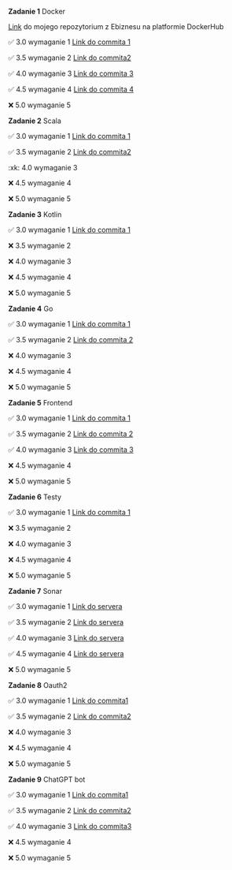 **Zadanie 1** Docker

[Link](https://hub.docker.com/repository/docker/pamdzia/e_biznes/general) do mojego repozytorium z Ebiznesu na platformie DockerHub

:white_check_mark: 3.0 wymaganie 1 [Link do commita 1](https://github.com/Pamdzia/Ebiznes/tree/zadanie1-punkt1)

:white_check_mark: 3.5 wymaganie 2 [Link do commita2 ](https://github.com/Pamdzia/Ebiznes/tree/zadanie1-punkt2)

:white_check_mark: 4.0 wymaganie 3 [Link do commita 3](https://github.com/Pamdzia/Ebiznes/tree/zadanie1-punkt3)

:white_check_mark: 4.5 wymaganie 4 [Link do commita 4](https://github.com/Pamdzia/Ebiznes/tree/zadanie1-punkt4)

:x: 5.0 wymaganie 5

**Zadanie 2** Scala

:white_check_mark: 3.0 wymaganie 1 [Link do commita 1](https://github.com/Pamdzia/Ebiznes/tree/zadanie2-punkt1)

:white_check_mark: 3.5 wymaganie 2 [Link do commita2 ](https://github.com/Pamdzia/Ebiznes/tree/zadanie2-punkt2)

:xk: 4.0 wymaganie 3

:x: 4.5 wymaganie 4

:x: 5.0 wymaganie 5

**Zadanie 3** Kotlin

:white_check_mark: 3.0 wymaganie 1 [Link do commita 1](https://github.com/Pamdzia/Ebiznes/tree/zadanie3-punkt1)

:x: 3.5 wymaganie 2

:x: 4.0 wymaganie 3

:x: 4.5 wymaganie 4

:x: 5.0 wymaganie 5

**Zadanie 4** Go

:white_check_mark: 3.0 wymaganie 1 [Link do commita 1](https://github.com/Pamdzia/Ebiznes/tree/zadanie4-punkt1)

:white_check_mark: 3.5 wymaganie 2 [Link do commita 2](https://github.com/Pamdzia/Ebiznes/tree/zadanie4-punkt2)

:x: 4.0 wymaganie 3

:x: 4.5 wymaganie 4

:x: 5.0 wymaganie 5

**Zadanie 5** Frontend

:white_check_mark: 3.0 wymaganie 1 [Link do commita 1](https://github.com/Pamdzia/Ebiznes/tree/zadanie5-punkt1)

:white_check_mark: 3.5 wymaganie 2 [Link do commita 2](https://github.com/Pamdzia/Ebiznes/tree/zadanie5-punkt2)

:white_check_mark: 4.0 wymaganie 3 [Link do commita 3](https://github.com/Pamdzia/Ebiznes/tree/zadanie5-punkt3)

:x: 4.5 wymaganie 4

:x: 5.0 wymaganie 5

**Zadanie 6** Testy

:white_check_mark: 3.0 wymaganie 1 [Link do commita 1](https://github.com/Pamdzia/Ebiznes/tree/zadanie6-punkt1)

:x: 3.5 wymaganie 2 

:x: 4.0 wymaganie 3 

:x: 4.5 wymaganie 4

:x: 5.0 wymaganie 5

**Zadanie 7** Sonar

:white_check_mark: 3.0 wymaganie 1 [Link do servera](https://github.com/Pamdzia/Ebiznes7-server/tree/main)

:white_check_mark: 3.5 wymaganie 2 [Link do servera](https://github.com/Pamdzia/Ebiznes7-server/tree/main)

:white_check_mark: 4.0 wymaganie 3 [Link do servera](https://github.com/Pamdzia/Ebiznes7-server/tree/main)

:white_check_mark: 4.5 wymaganie 4 [Link do servera](https://github.com/Pamdzia/Ebiznes7-server/tree/main)

:x: 5.0 wymaganie 5

**Zadanie 8** Oauth2

:white_check_mark: 3.0 wymaganie 1 [Link do commita1](https://github.com/Pamdzia/Ebiznes/tree/zadanie8-punkt1)

:white_check_mark: 3.5 wymaganie 2 [Link do commita2](https://github.com/Pamdzia/Ebiznes/tree/zadanie8-punkt2)

:x: 4.0 wymaganie 3 

:x: 4.5 wymaganie 4 

:x: 5.0 wymaganie 5

**Zadanie 9** ChatGPT bot

:white_check_mark: 3.0 wymaganie 1 [Link do commita1](https://github.com/Pamdzia/Ebiznes/tree/zadanie9-punkt1)

:white_check_mark: 3.5 wymaganie 2 [Link do commita2](https://github.com/Pamdzia/Ebiznes/tree/zadanie9-punkt2)

:white_check_mark: 4.0 wymaganie 3 [Link do commita3](https://github.com/Pamdzia/Ebiznes/tree/zadanie9-punkt3)

:x: 4.5 wymaganie 4 

:x: 5.0 wymaganie 5
